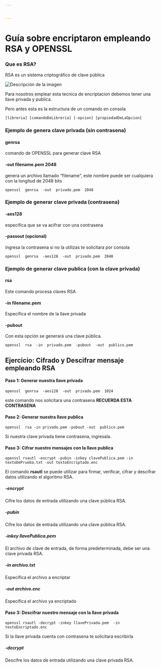 ```yaml
---


---
```


<h1 id="guía-sobre-encriptaron-empleando-rsa-y-openssl">Guía sobre encriptaron empleando RSA y OPENSSL</h1>
<h3 id="que-es-rsa">Que es RSA?</h3>
<p>RSA es un sistema criptográfico de clave pública</p>
<p><img src="https://miro.medium.com/v2/resize:fit:640/format:webp/1*kve33LSdO4pNj3K3cb6wKA.png" alt="Descripción de la imagen"></p>
<p>Para nosotros emplear esta tecnica de encriptacion debemos tener una llave privada y publica.</p>
<p>Pero antes esta es la estructura de un comando en consola</p>
<pre class=" language-bash"><code class="prism  language-bash"><span class="token punctuation">[</span>libreria<span class="token punctuation">]</span> <span class="token punctuation">[</span>comandoDeLibreria<span class="token punctuation">]</span> <span class="token punctuation">[</span>-opcion<span class="token punctuation">]</span> <span class="token punctuation">[</span>propiedadDeLaOpcion<span class="token punctuation">]</span>
</code></pre>
<h3 id="ejemplo-de-genera-clave-privada-sin-contrasena">Ejemplo de genera clave privada (sin contrasena)</h3>
<h4 id="genrsa">genrsa</h4>
<p>comando de OPENSSL para generar clave RSA</p>
<h4 id="out-filename.pem-2048">-out filename.pem 2048</h4>
<p>genera un archivo llamado “filename”, este nombre puede ser cualquiera con la longitud de 2048 bits</p>
<pre class=" language-bash"><code class="prism  language-bash">openssl  genrsa  -out  privado.pem  2048
</code></pre>
<h3 id="ejemplo-de-generar-clave-privada-contrasena">Ejemplo de generar clave privada (contrasena)</h3>
<h4 id="aes128">-aes128</h4>
<p>especifica que se va acifrar con una contrasena</p>
<h4 id="passout-opcional">-passout (opcional)</h4>
<p>ingresa la contrasena si no la utilizas te solicitara por consola</p>
<pre class=" language-bash"><code class="prism  language-bash">openssl  genrsa  -aes128  -out  privado.pem  2048
</code></pre>
<h3 id="ejemplo-de-generar-clave-publica-con-la-clave-privada">Ejemplo de generar clave publica (con la clave privada)</h3>
<h4 id="rsa">rsa</h4>
<p>Este comando procesa claves RSA</p>
<h4 id="in-filename.pem">-in filename.pem</h4>
<p>Especifica el nombre de la llave privada</p>
<h4 id="pubout">-pubout</h4>
<p>Con esta opción se generará una clave pública.</p>
<pre class=" language-bash"><code class="prism  language-bash">openssl  rsa  -in  privado.pem  -pubout  -out  publico.pem
</code></pre>
<h2 id="ejercicio--cifrado-y-descifrar-mensaje-empleando-rsa">Ejercicio:  Cifrado y Descifrar mensaje empleando RSA</h2>
<h4 id="paso-1-generar-nuestra-llave-privada">Paso 1: Generar nuestra llave privada</h4>
<pre class=" language-bash"><code class="prism  language-bash">openssl  genrsa  -aes128  -out  privado.pem  1024
</code></pre>
<p>este comando nos solicitara una contrasena <strong>RECUERDA ESTA CONTRASENA</strong></p>
<h4 id="paso-2-generar-nuestra-llave-publica">Paso 2: Generar nuestra llave publica</h4>
<pre class=" language-bash"><code class="prism  language-bash">openssl  rsa -in privado.pem -pubout -out  publico.pem
</code></pre>
<p>Si nuestra clave privada tiene contrasena, ingresala.</p>
<h4 id="paso-3-cifrar-nuestro-mensajes-con-la-llave-publica">Paso 3: Cifrar nuestro mensajes con la llave publica</h4>
<pre class=" language-bash"><code class="prism  language-bash">openssl rsautl -encrypt -pubin -inkey clavePublica.pem -in textoDePrueba.txt -out textoEncriptado.enc
</code></pre>
<p>El comando <strong>rsautl</strong> se puede utilizar para firmar, verificar, cifrar y descifrar datos utilizando el algoritmo RSA.</p>
<h5 id="encrypt">-encrypt</h5>
<p>Cifre los datos de entrada utilizando una clave pública RSA.</p>
<h5 id="pubin">-pubin</h5>
<p>Cifre los datos de entrada utilizando una clave pública RSA.</p>
<h5 id="inkey-llavepublica.pem">-inkey llavePublica.pem</h5>
<p>El archivo de clave de entrada, de forma predeterminada, debe ser una clave privada RSA.</p>
<h5 id="in-archivo.txt">-in archivo.txt</h5>
<p>Especifica el archivo a encriptar</p>
<h5 id="out-archivo.enc">-out archivo.enc</h5>
<p>Especifica el archivo ya encriptado</p>
<h4 id="paso-3-descifrar-nuestro-mensaje-con-la-llave-privada">Paso 3: Descifrar nuestro mensaje con la llave privada</h4>
<pre class=" language-bash"><code class="prism  language-bash">openssl rsautl -decrypt -inkey llavePrivada.pem  -in textoEncriptado.enc
</code></pre>
<p>Si la llave privada cuenta con contrasena te solicitara escribirla</p>
<h5 id="decrypt">-decrypt</h5>
<p>Descifre los datos de entrada utilizando una clave privada RSA.</p>

